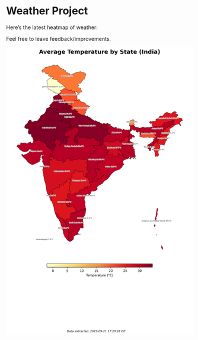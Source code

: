 # Weather Project

Here’s the latest heatmap of weather:

Feel free to leave feedback/improvements.

![India Heatmap](docs/assets/india_heatmap.png?v=CFE68A)
